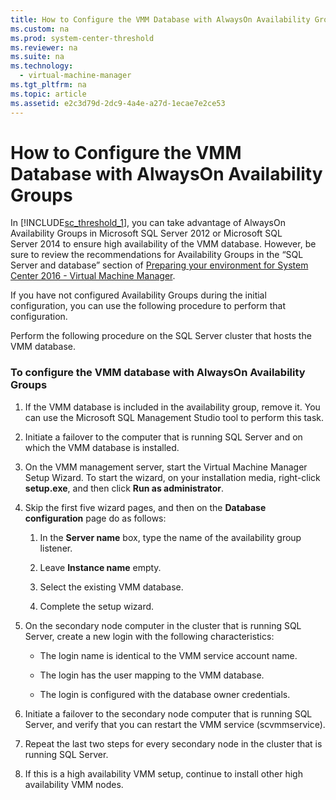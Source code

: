 ```yaml
---
title: How to Configure the VMM Database with AlwaysOn Availability Groups
ms.custom: na
ms.prod: system-center-threshold
ms.reviewer: na
ms.suite: na
ms.technology: 
  - virtual-machine-manager
ms.tgt_pltfrm: na
ms.topic: article
ms.assetid: e2c3d79d-2dc9-4a4e-a27d-1ecae7e2ce53
---
```

# How to Configure the VMM Database with AlwaysOn Availability Groups
In [!INCLUDE[sc_threshold_1](Token/sc_threshold_1_md.md)], you can take advantage of AlwaysOn Availability Groups in Microsoft SQL Server 2012 or Microsoft SQL Server 2014 to ensure high availability of the VMM database. However, be sure to review the recommendations for Availability Groups in the “SQL Server and database” section of [Preparing your environment for System Center 2016 - Virtual Machine Manager](Preparing-your-environment-for-System-Center-2016---Virtual-Machine-Manager.md).

If you have not configured Availability Groups during the initial configuration, you can use the following procedure to perform that configuration.

Perform the following procedure on the SQL Server cluster that hosts the VMM database.

### To configure the VMM database with AlwaysOn Availability Groups

1.  If the VMM database is included in the availability group, remove it. You can use the Microsoft SQL Management Studio tool to perform this task.

2.  Initiate a failover to the computer that is running SQL Server and on which the VMM database is installed.

3.  On the VMM management server, start the Virtual Machine Manager Setup Wizard. To start the wizard, on your installation media, right\-click **setup.exe**, and then click **Run as administrator**.

4.  Skip the first five wizard pages, and then on the **Database configuration** page do as follows:

    1.  In the **Server name** box, type the name of the availability group listener.

    2.  Leave **Instance name** empty.

    3.  Select the existing VMM database.

    4.  Complete the setup wizard.

5.  On the secondary node computer in the cluster that is running SQL Server, create a new login with the following characteristics:

    -   The login name is identical to the VMM service account name.

    -   The login has the user mapping to the VMM database.

    -   The login is configured with the database owner credentials.

6.  Initiate a failover to the secondary node computer that is running SQL Server, and verify that you can restart the VMM service \(scvmmservice\).

7.  Repeat the last two steps for every secondary node in the cluster that is running SQL Server.

8.  If this is a high availability VMM setup, continue to install other high availability VMM nodes.


